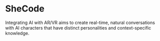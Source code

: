 # SheCode
Integrating AI with AR/VR aims to create real-time, natural conversations with AI characters that have distinct personalities and context-specific knowledge.

